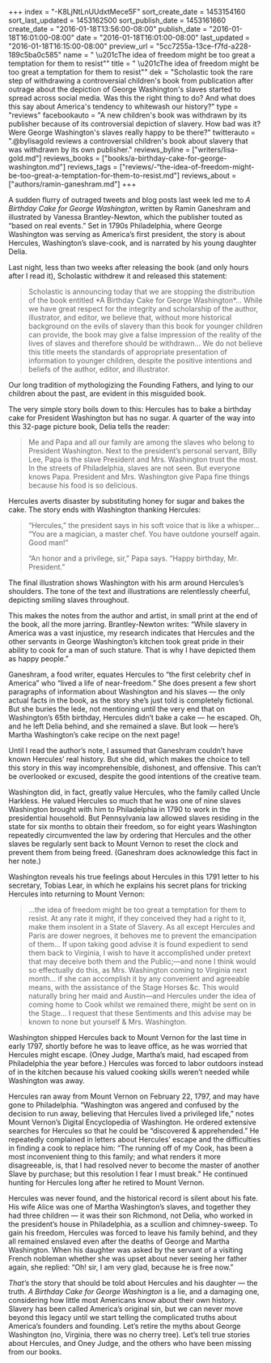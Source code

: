 +++
index = "-K8LjNtLnUUdxtMece5F"
sort_create_date = 1453154160
sort_last_updated = 1453162500
sort_publish_date = 1453161660
create_date = "2016-01-18T13:56:00-08:00"
publish_date = "2016-01-18T16:01:00-08:00"
date = "2016-01-18T16:01:00-08:00"
last_updated = "2016-01-18T16:15:00-08:00"
preview_url = "5cc7255a-13ce-f7fd-a228-189c5ba0c585"
name = " \u201cThe idea of freedom might be too great a temptation for them to resist\""
title = " \u201cThe idea of freedom might be too great a temptation for them to resist\""
dek = "Scholastic took the rare step of withdrawing a controversial children's book from publication after outrage about the depiction of George Washington's slaves started to spread across social media. Was this the right thing to do? And what does this say about America's tendency to whitewash our history?"
type = "reviews"
facebookauto = "A new children's book was withdrawn by its publisher because of its controversial depiction of slavery. How bad was it? Were George Washington's slaves really happy to be there?"
twitterauto = ".@bylisagold reviews a controversial children's book about slavery that was withdrawn by its own publisher."
reviews_byline = ["writers/lisa-gold.md"]
reviews_books = ["books/a-birthday-cake-for-george-washington.md"]
reviews_tags = ["reviews/-“the-idea-of-freedom-might-be-too-great-a-temptation-for-them-to-resist.md"]
reviews_about = ["authors/ramin-ganeshram.md"]
+++

A sudden flurry of outraged tweets and blog posts last week led me to *A Birthday Cake for George Washington*, written by Ramin Ganeshram and illustrated by Vanessa Brantley-Newton, which the publisher touted as “based on real events.” Set in 1790s Philadelphia, where George Washington was serving as America’s first president, the story is about Hercules, Washington’s slave-cook, and is narrated by his young daughter Delia. 

Last night, less than two weeks after releasing the book (and only hours after I read it), Scholastic withdrew it and released this statement:

<blockquote>Scholastic is announcing today that we are stopping the distribution of the book entitled *A Birthday Cake for George Washington*… While we have great respect for the integrity and scholarship of the author, illustrator, and editor, we believe that, without more historical background on the evils of slavery than this book for younger children can provide, the book may give a false impression of the reality of the lives of slaves and therefore should be withdrawn… We do not believe this title meets the standards of appropriate presentation of information to younger children, despite the positive intentions and beliefs of the author, editor, and illustrator.</blockquote>

Our long tradition of mythologizing the Founding Fathers, and lying to our children about the past, are evident in this misguided book.  

The very simple story boils down to this: Hercules has to bake a birthday cake for President Washington but has no sugar. A quarter of the way into this 32-page picture book, Delia tells the reader: 

<blockquote>Me and Papa and all our family are among the slaves who belong to President Washington. Next to the president’s personal servant, Billy Lee, Papa is the slave President and Mrs. Washington trust the most. In the streets of Philadelphia, slaves are not seen. But everyone knows Papa. President and Mrs. Washington give Papa fine things because his food is so delicious.</blockquote>

Hercules averts disaster by substituting honey for sugar and bakes the cake. The story ends with Washington thanking Hercules:

<blockquote><p>“Hercules,” the president says in his soft voice that is like a whisper… “You are a magician, a master chef. You have outdone yourself again. Good man!”</p>
<p>“An honor and a privilege, sir,” Papa says. “Happy birthday, Mr. President.”</p></blockquote>

The final illustration shows Washington with his arm around Hercules’s shoulders. The tone of the text and illustrations are relentlessly cheerful, depicting smiling slaves throughout.  

This makes the notes from the author and artist, in small print at the end of the book, all the more jarring. Brantley-Newton writes: “While slavery in America was a vast injustice, my research indicates that Hercules and the other servants in George Washington’s kitchen took great pride in their ability to cook for a man of such stature. That is why I have depicted them as happy people.” 

Ganeshram, a food writer, equates Hercules to “the first celebrity chef in America” who “lived a life of near-freedom.” She does present a few short paragraphs of information about Washington and his slaves — the only actual facts in the book, as the story she’s just told is completely fictional. But she buries the lede, not mentioning until the very end that on Washington’s 65th birthday, Hercules didn’t bake a cake — he escaped. Oh, and he left Delia behind, and she remained a slave. But look — here’s Martha Washington’s cake recipe on the next page! 

Until I read the author’s note, I assumed that Ganeshram couldn’t have known Hercules’ real history. But she did, which makes the choice to tell this story in this way incomprehensible, dishonest, and offensive. This can’t be overlooked or excused, despite the good intentions of the creative team. 

<div class="break"></div>

Washington did, in fact, greatly value Hercules, who the family called Uncle Harkless. He valued Hercules so much that he was one of nine slaves Washington brought with him to Philadelphia in 1790 to work in the presidential household. But Pennsylvania law allowed slaves residing in the state for six months to obtain their freedom, so for eight years Washington repeatedly circumvented the law by ordering that Hercules and the other slaves be regularly sent back to Mount Vernon to reset the clock and prevent them from being freed. (Ganeshram does acknowledge this fact in her note.) 

Washington reveals his true feelings about Hercules in this 1791 letter to his secretary, Tobias Lear, in which he explains his secret plans for tricking Hercules into returning to Mount Vernon: 

<blockquote>…the idea of freedom might be too great a temptation for them to resist. At any rate it might, if they conceived they had a right to it, make them insolent in a State of Slavery. As all except Hercules and Paris are dower negroes, it behoves me to prevent the emancipation of them… If upon taking good advise it is found expedient to send them back to Virginia, I wish to have it accomplished under pretext that may deceive both them and the Public;—and none I think would so effectually do this, as Mrs. Washington coming to Virginia next month… if she can accomplish it by any convenient and agreeable means, with the assistance of the Stage Horses &c. This would naturally bring her maid and Austin—and Hercules under the idea of coming home to Cook whilst we remained there, might be sent on in the Stage… I request that these Sentiments and this advise may be known to none but yourself & Mrs. Washington.</blockquote>

Washington shipped Hercules back to Mount Vernon for the last time in early 1797, shortly before he was to leave office, as he was worried that Hercules might escape. (Oney Judge, Martha’s maid, had escaped from Philadelphia the year before.) Hercules was forced to labor outdoors instead of in the kitchen because his valued cooking skills weren’t needed while Washington was away.  

Hercules ran away from Mount Vernon on February 22, 1797, and may have gone to Philadelphia. “Washington was angered and confused by the decision to run away, believing that Hercules lived a privileged life,” notes Mount Vernon’s Digital Encyclopedia of Washington. He ordered extensive searches for Hercules so that he could be “discovered & apprehended.” He repeatedly complained in letters about Hercules’ escape and the difficulties in finding a cook to replace him: “The running off of my Cook, has been a most inconvenient thing to this family; and what renders it more disagreeable, is, that I had resolved never to become the master of another Slave by purchase; but this resolution I fear I must break.” He continued hunting for Hercules long after he retired to Mount Vernon. 

Hercules was never found, and the historical record is silent about his fate. His wife Alice was one of Martha Washington’s slaves, and together they had three children — it was their son Richmond, not Delia, who worked in the president’s house in Philadelphia, as a scullion and chimney-sweep. To gain his freedom, Hercules was forced to leave his family behind, and they all remained enslaved even after the deaths of George and Martha Washington. When his daughter was asked by the servant of a visiting French nobleman whether she was upset about never seeing her father again, she replied: “Oh! sir, I am very glad, because he is free now.”

*That’s* the story that should be told about Hercules and his daughter — the truth. *A Birthday Cake for George Washington* is a lie, and a damaging one, considering how little most Americans know about their own history. Slavery has been called America’s original sin, but we can never move beyond this legacy until we start telling the complicated truths about America’s founders and founding. Let’s retire the myths about George Washington (no, Virginia, there was no cherry tree). Let’s tell true stories about Hercules, and Oney Judge, and the others who have been missing from our books. 